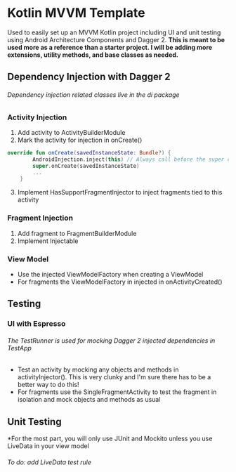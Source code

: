 # Kotlin MVVM Template
Used to easily set up an MVVM Kotlin project including UI and unit testing using Android Architecture Components and Dagger 2. **This is meant to be used more as a reference than a starter project. I will be adding more extensions, utility methods, and base classes as needed.**

## Dependency Injection with Dagger 2
###### Dependency injection related classes live in the di package

### Activity Injection
1. Add activity to ActivityBuilderModule
2. Mark the activity for injection in onCreate()   
```kotlin
override fun onCreate(savedInstanceState: Bundle?) {
        AndroidInjection.inject(this) // Always call before the super class
        super.onCreate(savedInstanceState)
        ...
    }
```
3.  Implement HasSupportFragmentInjector to inject fragments tied to this activity 

### Fragment Injection
1. Add fragment to FragmentBuilderModule
2. Implement Injectable

### View Model
* Use the injected ViewModelFactory when creating a ViewModel
* For fragments the ViewModelFactory in injected in onActivityCreated()

## Testing
### UI with Espresso
###### The TestRunner is used for mocking Dagger 2 injected dependencies in TestApp 
* Test an activity by mocking any objects and methods in activityInjector(). This is very clunky and I'm sure there has to be a better way to do this!
* For fragments use the SingleFragmentActivity to test the fragment in isolation and mock objects and methods as usual

## Unit Testing
*For the most part, you will only use JUnit and Mockito unless you use LiveData in your view model
###### To do: add LiveData test rule

